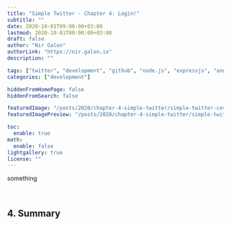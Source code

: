 ```yaml
---
title: "Simple Twitter - Chapter 4: Login!"
subtitle: ""
date: 2020-10-01T09:00:00+03:00
lastmod: 2020-10-01T09:00:00+03:00
draft: false
author: "Nir Galon"
authorLink: "https://nir.galon.io"
description: ""

tags: ["twitter", "development", "github", "node.js", "expressjs", "angular", "ngrx", "modules", "jwt", "token", "controller", "model", "router", "mongodb"]
categories: ["development"]

hiddenFromHomePage: false
hiddenFromSearch: false

featuredImage: "/posts/2020/chapter-4-simple-twitter/simple-twitter-cover.webp"
featuredImagePreview: "/posts/2020/chapter-4-simple-twitter/simple-twitter-cover.webp"

toc:
  enable: true
math:
  enable: false
lightgallery: true
license: ""
---
```


something

&nbsp;

## 4. Summary
